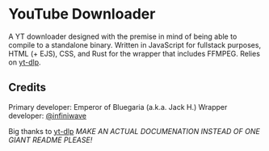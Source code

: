 # YouTube Downloader

A YT downloader designed with the premise in mind of being able to compile to a standalone binary.
Written in JavaScript for fullstack purposes, HTML (+ EJS), CSS, and Rust for the wrapper that includes FFMPEG.
Relies on [yt-dlp](https://github.com/yt-dlp/yt-dlp).

## Credits

Primary developer: Emperor of Bluegaria (a.k.a. Jack H.)
Wrapper developer: [@infiniwave](https://github.com/infiniwave)

Big thanks to [yt-dlp](https://github.com/yt-dlp/yt-dlp)
_MAKE AN ACTUAL DOCUMENATION INSTEAD OF ONE GIANT README PLEASE!_
